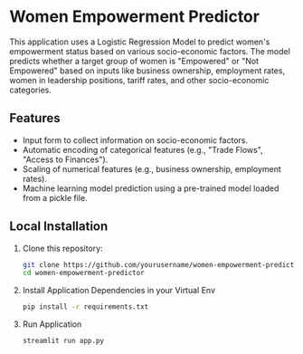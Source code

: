 # Women Empowerment Predictor

This application uses a Logistic Regression Model to predict women's empowerment status based on various socio-economic factors. The model predicts whether a target group of women is "Empowered" or "Not Empowered" based on inputs like business ownership, employment rates, women in leadership positions, tariff rates, and other socio-economic categories.

## Features
- Input form to collect information on socio-economic factors.
- Automatic encoding of categorical features (e.g., "Trade Flows", "Access to Finances").
- Scaling of numerical features (e.g., business ownership, employment rates).
- Machine learning model prediction using a pre-trained model loaded from a pickle file.


## Local Installation

1. Clone this repository:

   ```bash
   git clone https://github.com/yourusername/women-empowerment-predictor.git
   cd women-empowerment-predictor
2. Install Application Dependencies in your Virtual Env
    ```bash
    pip install -r requirements.txt
    
3. Run Application
   ```bash
   streamlit run app.py
   
   
